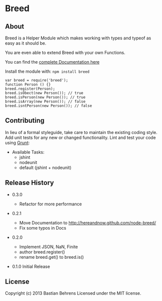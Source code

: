 # Breed

## About

Breed is a Helper Module which makes working with types and typeof as easy as it should be.

You are even able to extend Breed with your own Functions.

You can find the [complete Documentation here](http://hereandnow.github.com/node-breed/)


Install the module with: `npm install breed`

```
var breed = require('breed');
function Person () {}
breed.register(Person);
breed.isObect(new Person()); // true
breed.isPerson(new Person()); // true
breed.isArray(new Person()); // false
breed.isntPerson(new Person()); // false
```


## Contributing
In lieu of a formal styleguide, take care to maintain the existing coding style. Add unit tests for any new or changed functionality. Lint and test your code using [Grunt](http://gruntjs.com/):

- Available Tasks:
  - jshint
  - nodeunit
  - default (jshint + nodeunit)


## Release History

- 0.3.0
  - Refactor for more performance

- 0.2.1
  - Move Documentation to http://hereandnow.github.com/node-breed/
  - Fix some typos in Docs

- 0.2.0
   - Implement JSON, NaN, Finite
   - author breed.register()
   - rename breed.get() to breed.is()


* 0.1.0 Initial Release

## License
Copyright (c) 2013 Bastian Behrens
Licensed under the MIT license.
